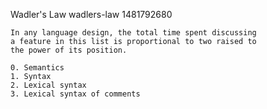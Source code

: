 Wadler's Law
wadlers-law
1481792680
```
In any language design, the total time spent discussing
a feature in this list is proportional to two raised to
the power of its position.

0. Semantics
1. Syntax
2. Lexical syntax
3. Lexical syntax of comments
```
